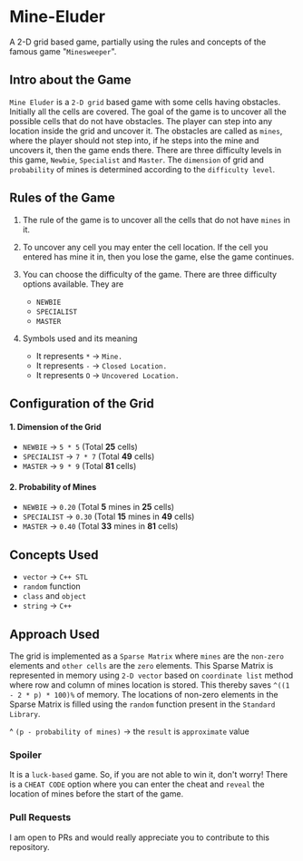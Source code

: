 # Mine-Eluder
A 2-D grid based game, partially using the rules and concepts of the famous game "`Minesweeper`".

## Intro about the Game

`Mine Eluder` is a `2-D grid` based game with some cells having obstacles. Initially all the cells are covered. 
The goal of the game is to uncover all the possible cells that do not have obstacles. 
The player can step into any location inside the grid and uncover it. 
The obstacles are called as `mines`, where the player should not step into, if he steps into the mine and uncovers it, then the game ends there. 
There are three difficulty levels in this game, `Newbie`, `Specialist` and `Master`. 
The `dimension` of grid and `probability` of mines is determined according to the `difficulty level`.  
  
## Rules of the Game

1. The rule of the game is to uncover all the cells that do not have `mines` in it.
2. To uncover any cell you may enter the cell location. If the cell you entered has mine it in, then you lose the game, else the game continues.
3. You can choose the difficulty of the game. There are three difficulty options available. They are
   
      - `NEWBIE`
      - `SPECIALIST`
      - `MASTER`
      
4. Symbols used and its meaning 

      - It represents `*` -> `Mine.`
      - It represents `-` -> `Closed Location.`
      - It represents `O` -> `Uncovered Location.`
      
## Configuration of the Grid

#### 1. Dimension of the Grid

- `NEWBIE`       ->    `5 * 5`   (Total **25** cells)
- `SPECIALIST`   ->    `7 * 7`   (Total **49** cells)
- `MASTER`       ->    `9 * 9`   (Total **81** cells)

#### 2. Probability of Mines

- `NEWBIE`       ->    `0.20`   (Total **5** mines in **25** cells)
- `SPECIALIST`   ->    `0.30`   (Total **15** mines in **49** cells)
- `MASTER`       ->    `0.40`   (Total **33** mines in **81** cells)

## Concepts Used

- `vector` -> `C++ STL`
- `random` function
- `class` and `object`
- `string` -> `C++`

## Approach Used

The grid is implemented as a `Sparse Matrix` where `mines` are the `non-zero` elements and `other cells` are the `zero` elements. This Sparse Matrix is represented in memory using `2-D vector` based on `coordinate list` method where row and column of mines location is stored. This thereby saves `^((1 - 2 * p) * 100)%` of memory. The locations of non-zero elements in the Sparse Matrix is filled using the `random` function present in the `Standard Library`.

^ `(p - probability of mines)` -> the `result` is `approximate` value

### Spoiler

It is a `luck-based` game. So, if you are not able to win it, don't worry! There is a `CHEAT CODE` option where you can enter the cheat and `reveal` the location of mines before the start of the game.

### Pull Requests

I am open to PRs and would really appreciate you to contribute to this repository. 
